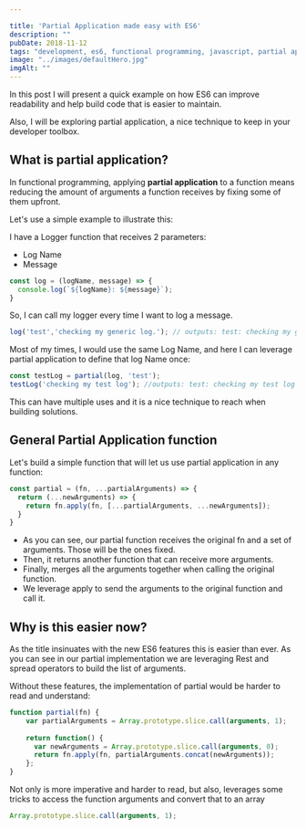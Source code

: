 ```yaml
---

title: 'Partial Application made easy with ES6'
description: ""
pubDate: 2018-11-12
tags: "development, es6, functional programming, javascript, partial application"
image: "../images/defaultHero.jpg"
imgAlt: ""
---
```

In this post I will present a quick example on how ES6 can improve readability and help build code that is easier to maintain.

Also, I will be exploring partial application, a nice technique to keep in your developer toolbox.

## What is partial application?

In functional programming, applying **partial application** to a function means reducing the amount of arguments a function receives by fixing some of them upfront.

Let's use a simple example to illustrate this:

I have a Logger function that receives 2 parameters:

- Log Name
- Message

```js
const log = (logName, message) => {
  console.log(`${logName}: ${message}`);
}
```

So, I can call my logger every time I want to log a message.

```js
log('test','checking my generic log.'); // outputs: test: checking my generic log.
```

Most of my times, I would use the same Log Name, and here I can leverage partial application to define that log Name once:

```js
const testLog = partial(log, 'test');
testLog('checking my test log'); //outputs: test: checking my test log

```

This can have multiple uses and it is a nice technique to reach when building solutions.

## General Partial Application function

Let's build a simple function that will let us use partial application in any function:

```js
const partial = (fn, ...partialArguments) => {
  return (...newArguments) => {
    return fn.apply(fn, [...partialArguments, ...newArguments]);
  }
}
```

- As you can see, our partial function receives the original fn and a set of arguments. Those will be the ones fixed.
- Then, it returns another function that can receive more arguments.
- Finally, merges all the arguments together when calling the original function.
- We leverage apply to send the arguments to the original function and call it.

## Why is this easier now?

As the title insinuates with the new ES6 features this is easier than ever. As you can see in our partial implementation we are leveraging Rest and spread operators to build the list of arguments.

Without these features, the implementation of partial would be harder to read and understand:

```js
function partial(fn) {
    var partialArguments = Array.prototype.slice.call(arguments, 1);
 
    return function() {
      var newArguments = Array.prototype.slice.call(arguments, 0);
      return fn.apply(fn, partialArguments.concat(newArguments));
    };
}
```

Not only is more imperative and harder to read, but also, leverages some tricks to access the function arguments and convert that to an array

```js
Array.prototype.slice.call(arguments, 1);
```
